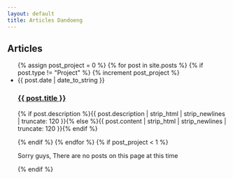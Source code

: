 ```yaml
---
layout: default
title: Articles Dandoeng
---
```


<div id="articles">
  <h2>Articles</h2>
   <ul class="posts noList">
      {% assign post_project = 0 %}
      {% for post in site.posts %}
          {% if post.type != "Project" %}
          {% increment post_project %}
            <li>
              <span class="date">{{ post.date | date_to_string }}</span>
              <h3><a href="{{ post.url }}">{{ post.title }}</a></h3>
              <p class="description">{% if post.description %}{{ post.description  | strip_html | strip_newlines | truncate: 120 }}{% else %}{{ post.content | strip_html | strip_newlines | truncate: 120 }}{% endif %}</p>
            </li>
          {% endif %}
      {% endfor %}
      {% if post_project < 1 %}
        <p>Sorry guys, There are no posts on this page at this time</p>
      {% endif %}
  </ul>
</div>